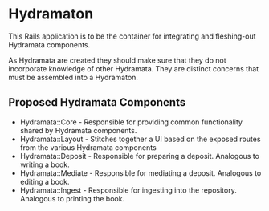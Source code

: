 # Hydramaton

This Rails application is to be the container for integrating and fleshing-out
Hydramata components.

As Hydramata are created they should make sure that they do not incorporate
knowledge of other Hydramata. They are distinct concerns that must be assembled
into a Hydramaton.

## Proposed Hydramata Components

* Hydramata::Core - Responsible for providing common functionality shared by Hydramata components.
* Hydramata::Layout - Stitches together a UI based on the exposed routes from the various Hydramata components
* Hydramata::Deposit - Responsible for preparing a deposit. Analogous to writing a book.
* Hydramata::Mediate - Responsible for mediating a deposit. Analogous to editing a book.
* Hydramata::Ingest - Responsible for ingesting into the repository. Analogous to printing the book.
